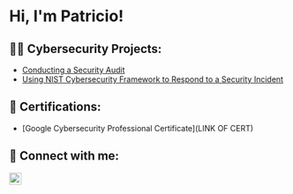 <h1>Hi, I'm Patricio! </h1>

<h2>👨‍💻 Cybersecurity Projects:</h2>

- [Conducting a Security Audit](https://github.com/PatricioKlajner/Security_Audit)
- [Using NIST Cybersecurity Framework to Respond to a Security Incident](link)
  
<h2>📄 Certifications:</h2>

- [Google Cybersecurity Professional Certificate](LINK OF CERT)



<h2> 🤳 Connect with me:</h2>

[<img align="left" alt="PatricioKlajner | LinkedIn" width="22px" src="https://cdn.jsdelivr.net/npm/simple-icons@v3/icons/linkedin.svg" />][linkedin]



[linkedin]: https://linkedin.com/in/patricioklajner
